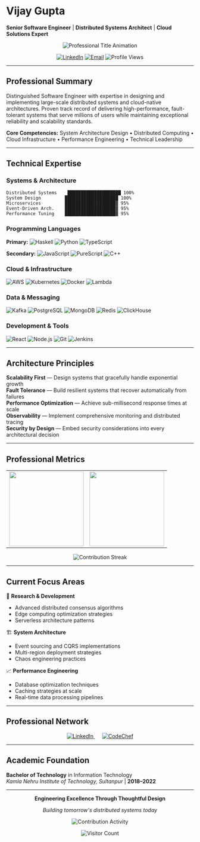 # Vijay Gupta
**Senior Software Engineer** | **Distributed Systems Architect** | **Cloud Solutions Expert**

<div align="center">
  <img src="https://readme-typing-svg.herokuapp.com?font=SF+Pro+Display&size=24&duration=3000&pause=1000&color=2E8B57&center=true&vCenter=true&width=800&lines=Senior+Software+Engineer;Distributed+Systems+Architect;Cloud+Solutions+Expert;Building+Scalable+Enterprise+Systems" alt="Professional Title Animation" />
</div>

<p align="center">
  <a href="https://linkedin.com/in/vijaygupta18"><img src="https://img.shields.io/badge/LinkedIn-Connect-0077B5?style=flat-square&logo=linkedin&logoColor=white" alt="LinkedIn"/></a>
  <a href="mailto:your.email@domain.com"><img src="https://img.shields.io/badge/Email-Contact-D14836?style=flat-square&logo=gmail&logoColor=white" alt="Email"/></a>
  <img src="https://komarev.com/ghpvc/?username=vijaygupta18&label=Profile+Views&color=2E8B57&style=flat-square" alt="Profile Views" />
</p>

---

## Professional Summary

Distinguished Software Engineer with expertise in designing and implementing large-scale distributed systems and cloud-native architectures. Proven track record of delivering high-performance, fault-tolerant systems that serve millions of users while maintaining exceptional reliability and scalability standards.

**Core Competencies:** System Architecture Design • Distributed Computing • Cloud Infrastructure • Performance Engineering • Technical Leadership

---

## Technical Expertise

### **Systems & Architecture**
```
Distributed Systems    ████████████████████ 100%
System Design         ████████████████████ 100%
Microservices         ███████████████████▓ 95%
Event-Driven Arch.    ███████████████████▓ 95%
Performance Tuning    ███████████████████▓ 95%
```

### **Programming Languages**
<div align="left">

**Primary:** ![Haskell](https://img.shields.io/badge/Haskell-5D4F85?style=flat-square&logo=haskell&logoColor=white) ![Python](https://img.shields.io/badge/Python-3776AB?style=flat-square&logo=python&logoColor=white) ![TypeScript](https://img.shields.io/badge/TypeScript-3178C6?style=flat-square&logo=typescript&logoColor=white)

**Secondary:** ![JavaScript](https://img.shields.io/badge/JavaScript-F7DF1E?style=flat-square&logo=javascript&logoColor=black) ![PureScript](https://img.shields.io/badge/PureScript-1D222D?style=flat-square&logo=purescript&logoColor=white) ![C++](https://img.shields.io/badge/C++-00599C?style=flat-square&logo=cplusplus&logoColor=white)

</div>

### **Cloud & Infrastructure**
<div align="left">

![AWS](https://img.shields.io/badge/AWS-232F3E?style=flat-square&logo=amazon-aws&logoColor=white) ![Kubernetes](https://img.shields.io/badge/Kubernetes-326CE5?style=flat-square&logo=kubernetes&logoColor=white) ![Docker](https://img.shields.io/badge/Docker-2496ED?style=flat-square&logo=docker&logoColor=white) ![Lambda](https://img.shields.io/badge/AWS_Lambda-FF9900?style=flat-square&logo=aws-lambda&logoColor=white)

</div>

### **Data & Messaging**
<div align="left">

![Kafka](https://img.shields.io/badge/Apache_Kafka-231F20?style=flat-square&logo=apache-kafka&logoColor=white) ![PostgreSQL](https://img.shields.io/badge/PostgreSQL-336791?style=flat-square&logo=postgresql&logoColor=white) ![MongoDB](https://img.shields.io/badge/MongoDB-47A248?style=flat-square&logo=mongodb&logoColor=white) ![Redis](https://img.shields.io/badge/Redis-DC382D?style=flat-square&logo=redis&logoColor=white) ![ClickHouse](https://img.shields.io/badge/ClickHouse-FFCC01?style=flat-square&logo=clickhouse&logoColor=black)

</div>

### **Development & Tools**
<div align="left">

![React](https://img.shields.io/badge/React-61DAFB?style=flat-square&logo=react&logoColor=black) ![Node.js](https://img.shields.io/badge/Node.js-339933?style=flat-square&logo=node.js&logoColor=white) ![Git](https://img.shields.io/badge/Git-F05032?style=flat-square&logo=git&logoColor=white) ![Jenkins](https://img.shields.io/badge/Jenkins-D24939?style=flat-square&logo=jenkins&logoColor=white)

</div>

---

## Architecture Principles

**Scalability First** — Design systems that gracefully handle exponential growth  
**Fault Tolerance** — Build resilient systems that recover automatically from failures  
**Performance Optimization** — Achieve sub-millisecond response times at scale  
**Observability** — Implement comprehensive monitoring and distributed tracing  
**Security by Design** — Embed security considerations into every architectural decision

---

## Professional Metrics

<div align="center">
  <table>
    <tr>
      <td align="center">
        <img height="200" src="https://github-readme-stats.vercel.app/api?username=vijaygupta18&show_icons=true&theme=transparent&hide_border=true&include_all_commits=true&count_private=true&custom_title=Engineering+Contributions&title_color=2E8B57&icon_color=2E8B57&text_color=333&bg_color=00000000"/>
      </td>
      <td align="center">
        <img height="200" src="https://github-readme-stats.vercel.app/api/top-langs/?username=vijaygupta18&layout=compact&theme=transparent&hide_border=true&custom_title=Technology+Stack&title_color=2E8B57&text_color=333&bg_color=00000000&langs_count=6"/>
      </td>
    </tr>
  </table>
</div>

<div align="center">
  <img src="https://github-readme-streak-stats.herokuapp.com/?user=vijaygupta18&theme=transparent&hide_border=true&stroke=2E8B57&ring=2E8B57&fire=FF6347&currStreakLabel=2E8B57" alt="Contribution Streak" />
</div>

---

## Current Focus Areas

🔬 **Research & Development**
- Advanced distributed consensus algorithms
- Edge computing optimization strategies
- Serverless architecture patterns

🏗️ **System Architecture**
- Event sourcing and CQRS implementations
- Multi-region deployment strategies
- Chaos engineering practices

📈 **Performance Engineering**
- Database optimization techniques
- Caching strategies at scale
- Real-time data processing pipelines

---

## Professional Network

<div align="center">
  <a href="https://linkedin.com/in/vijaygupta18" style="margin: 0 10px;">
    <img src="https://img.shields.io/badge/LinkedIn-Professional_Network-0077B5?style=for-the-badge&logo=linkedin&logoColor=white" alt="LinkedIn"/>
  </a>
  <a href="https://www.codechef.com/users/rdxvijay" style="margin: 0 10px;">
    <img src="https://img.shields.io/badge/CodeChef-Competitive_Programming-5B4638?style=for-the-badge&logo=codechef&logoColor=white" alt="CodeChef"/>
  </a>
</div>

---

## Academic Foundation

**Bachelor of Technology** in Information Technology  
*Kamla Nehru Institute of Technology, Sultanpur* | **2018–2022**

---

<div align="center">

**Engineering Excellence Through Thoughtful Design**

*Building tomorrow's distributed systems today*

<img src="https://github-readme-activity-graph.vercel.app/graph?username=vijaygupta18&theme=minimal&hide_border=true&area=true&color=2E8B57&line=2E8B57&point=FF6347&area_color=2E8B57" alt="Contribution Activity" />

![Visitor Count](https://profile-counter.glitch.me/vijaygupta18/count.svg)

</div>
